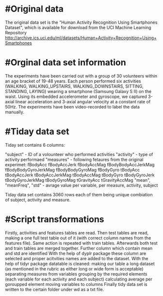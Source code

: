 #Original data
=================
The original data set is the "Human Activity Recognition Using Smartphones Dataset", which is available for download from the UCI Machine Learning Repository http://archive.ics.uci.edu/ml/datasets/Human+Activity+Recognition+Using+Smartphones


#Orginal data set information
=================
The experiments have been carried out with a group of 30 volunteers within an age bracket of 19-48 years. Each person performed six activities (WALKING, WALKING_UPSTAIRS, WALKING_DOWNSTAIRS, SITTING, STANDING, LAYING) wearing a smartphone (Samsung Galaxy S II) on the waist. Using its embedded accelerometer and gyroscope, we captured 3-axial linear acceleration and 3-axial angular velocity at a constant rate of 50Hz. The experiments have been video-recorded to label the data manually. 


#Tiday data set 
=================
Tiday set contains 6 columns:

"subject"  - ID of a volounteer who performed activities
"activity" - type of activity performaed
"measures" - following fetaures from the original experimet:
  fBodyAcc
  fBodyAccJerk
  fBodyAccMag
  fBodyBodyAccJerkMag
  fBodyBodyGyroJerkMag
  fBodyBodyGyroMag
  fBodyGyro
  tBodyAcc
  tBodyAccJerk
  tBodyAccJerkMag
  tBodyAccMag
  tBodyGyro
  tBodyGyroJerk
  tBodyGyroJerkMag
  tBodyGyroMag
  tGravityAcc
  tGravityAccMag
"mean", "meanFreq", "std" - avrage value per variable, per measure, activity, subject

Tiday data set contains 3060 rows each of them being unique combiation of subject, activity and measure.


#Script transformations
=================
Firstly, activities and features tables are read. Then test tables are read, making a one full test table out of it (with correct column names from the features file). Same action is repeated with train tables. Afterwards both test and train tables are merged together. Further column which contain mean and std are identified With the help of dyplr package these column are selected and proper acitvities names are added to the dataset. With the help of tidyr package datatable is cleaned:
  making our table a long dataset (as mentioned in the rubric as either long or wide form is acceptable)
  separating measures from variables
  grouping by the required elements (each variable for each activity and each subject)
  calculating average per goroupped element
  moving variables to columns Finally tidy data set is written to the certain folder under wd as a txt file.
  
